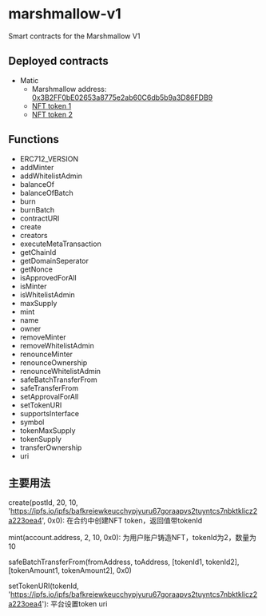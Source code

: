 # marshmallow-v1

Smart contracts for the Marshmallow V1

## Deployed contracts

- Matic
  - Marshmallow address: [0x3B2FF0bE02653a8775e2ab60C6db5b9a3D86FDB9](https://explorer-mainnet.maticvigil.com/address/0x3B2FF0bE02653a8775e2ab60C6db5b9a3D86FDB9)
  - [NFT token 1](https://opensea.io/assets/matic/0x3B2FF0bE02653a8775e2ab60C6db5b9a3D86FDB9/1)
  - [NFT token 2](https://opensea.io/assets/matic/0x3B2FF0bE02653a8775e2ab60C6db5b9a3D86FDB9/2)

## Functions

- ERC712_VERSION
- addMinter
- addWhitelistAdmin
- balanceOf
- balanceOfBatch
- burn
- burnBatch
- contractURI
- create
- creators
- executeMetaTransaction
- getChainId
- getDomainSeperator
- getNonce
- isApprovedForAll
- isMinter
- isWhitelistAdmin
- maxSupply
- mint
- name
- owner
- removeMinter
- removeWhitelistAdmin
- renounceMinter
- renounceOwnership
- renounceWhitelistAdmin
- safeBatchTransferFrom
- safeTransferFrom
- setApprovalForAll
- setTokenURI
- supportsInterface
- symbol
- tokenMaxSupply
- tokenSupply
- transferOwnership
- uri

## 主要用法

create(postId, 20, 10, 'https://ipfs.io/ipfs/bafkreiewkeucchypjyuru67goraapvs2tuyntcs7nbktklicz2a223oea4', 0x0): 在合约中创建NFT token，返回值带tokenId

mint(account.address, 2, 10, 0x0): 为用户账户铸造NFT，tokenId为2，数量为10

safeBatchTransferFrom(fromAddress, toAddress, [tokenId1, tokenId2], [tokenAmount1, tokenAmount2], 0x0)

setTokenURI(tokenId, 'https://ipfs.io/ipfs/bafkreiewkeucchypjyuru67goraapvs2tuyntcs7nbktklicz2a223oea4'): 平台设置token uri
